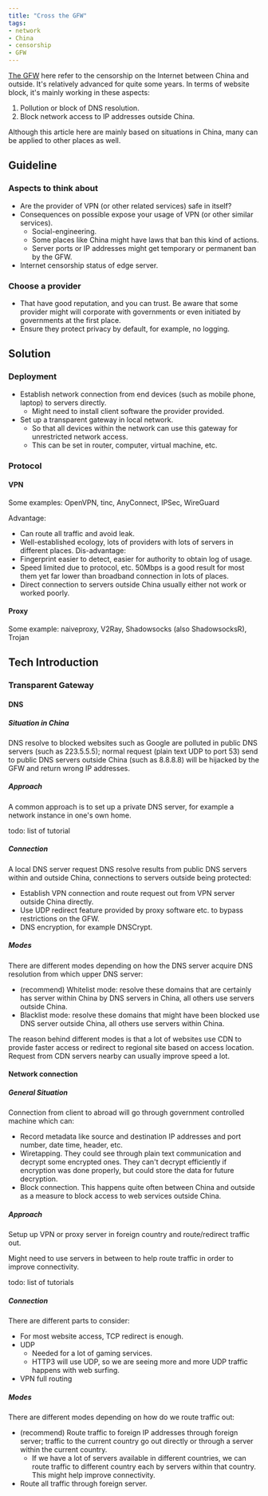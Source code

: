 ```yaml
---
title: "Cross the GFW"
tags: 
- network
- China
- censorship
- GFW
---
```


[The GFW](https://en.wikipedia.org/wiki/Great_Firewall) here refer to the censorship on the Internet between China and outside. It's relatively advanced for quite some years. In terms of website block, it's mainly working in these aspects:
1. Pollution or block of DNS resolution.
2. Block network access to IP addresses outside China.

Although this article here are mainly based on situations in China, many can be applied to other places as well.

## Guideline

### Aspects to think about
- Are the provider of VPN (or other related services) safe in itself?
- Consequences on possible expose your usage of VPN (or other similar services).
	- Social-engineering.
	- Some places like China might have laws that ban this kind of actions.
	- Server ports or IP addresses might get temporary or permanent ban by the GFW.
- Internet censorship status of edge server.
### Choose a provider
- That have good reputation, and you can trust. Be aware that some provider might will corporate with governments or even initiated by governments at the first place.
- Ensure they protect privacy by default, for example, no logging.

## Solution
### Deployment
- Establish network connection from end devices (such as mobile phone, laptop) to servers directly.
	- Might need to install client software the provider provided.
- Set up a transparent gateway in local network.
	- So that all devices within the network can use this gateway for unrestricted network access.
	- This can be set in router, computer, virtual machine, etc.
### Protocol
#### VPN
Some examples: OpenVPN, tinc, AnyConnect, IPSec, WireGuard

Advantage:
- Can route all traffic and avoid leak.
- Well-established ecology, lots of providers with lots of servers in different places.
Dis-advantage:
- Fingerprint easier to detect, easier for authority to obtain log of usage.
- Speed limited due to protocol, etc. 50Mbps is a good result for most them yet far lower than broadband connection in lots of places.
- Direct connection to servers outside China usually either not work or worked poorly.
#### Proxy
Some example: naiveproxy, V2Ray, Shadowsocks (also ShadowsocksR), Trojan

## Tech Introduction
### Transparent Gateway
#### DNS
##### Situation in China
DNS resolve to blocked websites such as Google are polluted in public DNS servers (such as 223.5.5.5); normal request (plain text UDP to port 53) send to public DNS servers outside China (such as 8.8.8.8) will be hijacked by the GFW and return wrong IP addresses.
##### Approach
A common approach is to set up a private DNS server, for example a network instance in one's own home.

todo: list of tutorial

##### Connection

A local DNS server request DNS resolve results from public DNS servers within and outside China, connections to servers outside being protected:
- Establish VPN connection and route request out from VPN server outside China directly.
- Use UDP redirect feature provided by proxy software etc. to bypass restrictions on the GFW.
- DNS encryption, for example DNSCrypt.

##### Modes
There are different modes depending on how the DNS server acquire DNS resolution from which upper DNS server:
- (recommend) Whitelist mode: resolve these domains that are certainly has server within China by DNS servers in China, all others use servers outside China.
- Blacklist mode: resolve these domains that might have been blocked use DNS server outside China, all others use servers within China.

The reason behind different modes is that a lot of websites use CDN to provide faster access or redirect to regional site based on access location. Request from CDN servers nearby can usually improve speed a lot.

#### Network connection
##### General Situation
Connection from client to abroad will go through government controlled machine which can:
- Record metadata like source and destination IP addresses and port number, date time, header, etc.
- Wiretapping. They could see through plain text communication and decrypt some encrypted ones. They can't decrypt efficiently if encryption was done properly, but could store the data for future decryption.
- Block connection. This happens quite often between China and outside as a measure to block access to web services outside China.
##### Approach
Setup up VPN or proxy server in foreign country and route/redirect traffic out.

Might need to use servers in between to help route traffic in order to improve connectivity.

todo: list of tutorials
##### Connection
There are different parts to consider:
- For most website access, TCP redirect is enough.
- UDP
	- Needed for a lot of gaming services.
	- HTTP3 will use UDP, so we are seeing more and more UDP traffic happens with web surfing.
- VPN full routing
##### Modes
There are different modes depending on how do we route traffic out:
- (recommend) Route traffic to foreign IP addresses through foreign server; traffic to the current country go out directly or through a server within the current country.
	- If we have a lot of servers available in different countries, we can route traffic to different country each by servers within that country. This might help improve connectivity.
- Route all traffic through foreign server.